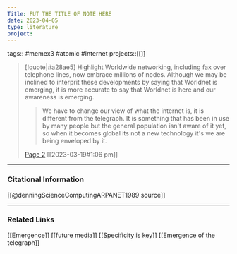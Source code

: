 ```yaml
---
Title: PUT THE TITLE OF NOTE HERE
date: 2023-04-05
type: literature
project:
---
```

tags:: #memex3 #atomic #Internet 
projects::[[]]


> [!quote|#a28ae5] Highlight
> Worldwide networking, including fax over telephone lines, now embrace millions of nodes. Although we may be inclined to interprit these developments by saying that Worldnet is emerging, it is more accurate to say that Worldnet is here and our awareness is emerging.
>
>> We have to change our view of what the internet is, it is different from the telegraph. It is something that has been in use by many people but the general population isn't aware of it yet, so when it becomes global its not a new technology it's we are being enveloped by it.
>
> [Page 2](zotero://open-pdf/library/items/3RDRTQCZ?page=2) [[2023-03-19#1:06 pm]]


---
### Citational Information

[[@denningScienceComputingARPANET1989 source]]

---

### Related Links

[[Emergence]] [[future media]] [[Specificity is key]] [[Emergence of the telegraph]] 